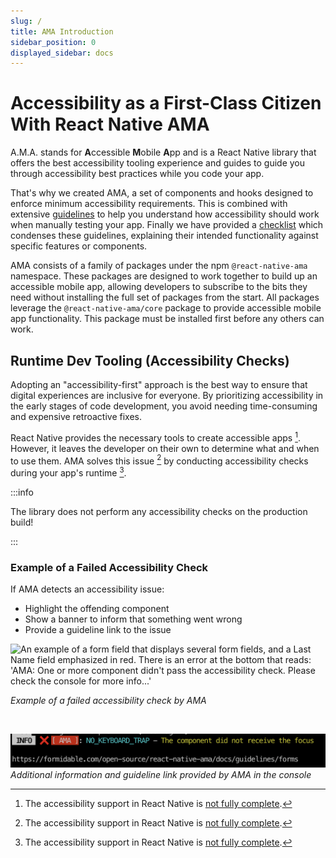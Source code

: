 ```yaml
---
slug: /
title: AMA Introduction
sidebar_position: 0
displayed_sidebar: docs
---
```


# Accessibility as a First-Class Citizen With React Native AMA

A.M.A. stands for **A**ccessible **M**obile **A**pp and is a React Native library that offers the best accessibility tooling experience and guides to guide you through accessibility best practices while you code your app.

That's why we created AMA, a set of components and hooks designed to enforce minimum accessibility requirements.
This is combined with extensive [guidelines](https://commerce.nearform.com/open-source/react-native-ama/guidelines/) to help you understand how accessibility should work when manually testing your app. Finally we have provided a [checklist](https://commerce.nearform.com/open-source/react-native-ama/checklist/) which condenses these guidelines, explaining their intended functionality against specific features or components.

AMA consists of a family of packages under the npm `@react-native-ama` namespace. These packages are designed to work together to build up an accessible mobile app, allowing developers to subscribe to the bits they need without installing the full set of packages from the start. All packages leverage the `@react-native-ama/core` package to provide accessible mobile app functionality. This package must be installed first before any others can work.

## Runtime Dev Tooling (Accessibility Checks)

Adopting an "accessibility-first" approach is the best way to ensure that digital experiences are inclusive for everyone. By prioritizing accessibility in the early stages of code development, you avoid needing time-consuming and expensive retroactive fixes.

React Native provides the necessary tools to create accessible apps [^1]. However, it leaves the developer on their own to determine what and when to use them. AMA solves this issue [^1] by conducting accessibility checks during your app's runtime [^1].

:::info

The library does not perform any accessibility checks on the production build!

:::

### Example of a Failed Accessibility Check

If AMA detects an accessibility issue:

- Highlight the offending component
- Show a banner to inform that something went wrong
- Provide a guideline link to the issue

<img alt="An example of a form field that displays several form fields, and a Last Name field emphasized in red. There is an error at the bottom that reads: 'AMA: One or more component didn't pass the accessibility check. Please check the console for more info...'" src="https://github.com/FormidableLabs/react-native-ama/blob/main/website/docs/ama/ama-demo.png?raw=true" height="900" />

_Example of a failed accessibility check by AMA_

<br />

![A screenshot of a console log which displays an error that indicates NO_KEYBOARD_TRAP - The component did not receive the focus, with a link to the user to navigate to a guide for further details to reference.](https://github.com/FormidableLabs/react-native-ama/blob/main/website/docs/ama-console-error.png?raw=true)
_Additional information and guideline link provided by AMA in the console_

[^1]: The accessibility support in React Native is [not fully complete](https://github.com/facebook/react-native/projects/15).
[^1]: AMA can help catch common accessibility issues, but a full manual test is still necessary.
[^1]: Runtime checks are performed **ONLY** in the dev build when **DEV** is true. In production mode, the checking code is stripped away.
